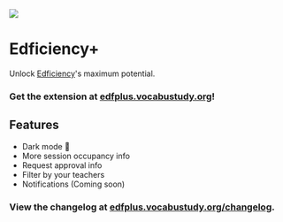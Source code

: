 <div >
  <img src="https://edfplus.vocabustudy.org/edfplus.png">
  <h1>Edficiency+</h1>
  <p>Unlock <a href="https://edficiency.com/">Edficiency</a>'s maximum potential.</p>
  <h3>Get the extension at <a href="https://edfplus.vocabustudy.org/">edfplus.vocabustudy.org</a>!</h3>

<h2>Features</h2>

<ul>
<li>Dark mode 🌚</li>
<li>More session occupancy info</li>
<li>Request approval info</li>
<li>Filter by your teachers</li>
<li>Notifications (Coming soon)</li>
</ul>

<h3>View the changelog at <a href="https://edfplus.vocabustudy.org/changelog">edfplus.vocabustudy.org/changelog</a>.</h3>
</div>
